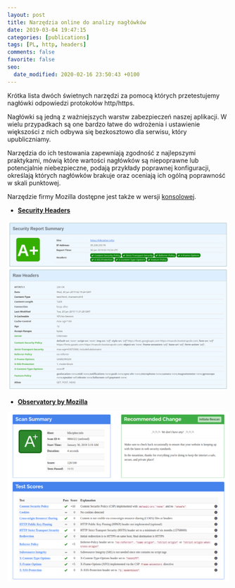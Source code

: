 ```yaml
---
layout: post
title: Narzędzia online do analizy nagłówków
date: 2019-03-04 19:47:15
categories: [publications]
tags: [PL, http, headers]
comments: false
favorite: false
seo:
  date_modified: 2020-02-16 23:50:43 +0100
---
```


Krótka lista dwóch świetnych narzędzi za pomocą których przetestujemy nagłówki odpowiedzi protokołów http/https.

Nagłówki są jedną z ważniejszych warstw zabezpieczeń naszej aplikacji. W wielu przypadkach są one bardzo łatwe do wdrożenia i ustawienie większości z nich odbywa się bezkosztowo dla serwisu, który upubliczniamy.

Narzędzia do ich testowania zapewniają zgodność z najlepszymi praktykami, mówią które wartości nagłówków są niepoprawne lub potencjalnie niebezpieczne, podają przykłady poprawnej konfiguracji, określają których nagłówków brakuje oraz oceniają ich ogólną poprawność w skali punktowej.

Narzędzie firmy Mozilla dostępne jest także w wersji [konsolowej](https://github.com/mozilla/observatory-cli).

- **[Security Headers](https://securityheaders.com/)**

<p align="center">
    <img src="/assets/img/posts/securityheaders.com_preview.png"
        alt="securityheaders.com_preview.png">
</p>

- **[Observatory by Mozilla](https://observatory.mozilla.org/)**

<p align="center">
    <img src="/assets/img/posts/observatory.mozilla.org_preview.png"
        alt="observatory.mozilla.org_preview.png">
</p>
